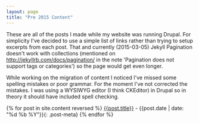 ```yaml
---
layout: page
title: "Pre 2015 Content"
---
```


These are all of the posts I made while my website was running Drupal.  For simplicity I've decided to use a simple list of links rather than trying to setup excerpts from each post.  That and currently (2015-03-05) Jekyll Pagination doesn't work with collections (mentioned on <http://jekyllrb.com/docs/pagination/> in the note 'Pagination does not support tags or categories') so the page would get even longer.

While working on the migration of content I noticed I've missed some spelling mistakes or poor grammar.  For the moment I've not corrected the mistakes.  I was using a WYSIWYG editor (I think CKEditor) in Drupal so in theory it should have included spell checking. 

{% for post in site.content reversed %}
  [{{post.title}}]({{post.url}})<span> - {{post.date | date: "%d %b %Y"}}</span>{: .post-meta}
{% endfor %}